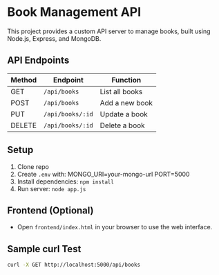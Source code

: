 # Book Management API

This project provides a custom API server to manage books, built using Node.js, Express, and MongoDB.

## API Endpoints

| Method | Endpoint | Function |
|--------|----------|----------|
| GET | `/api/books` | List all books |
| POST | `/api/books` | Add a new book |
| PUT | `/api/books/:id` | Update a book |
| DELETE | `/api/books/:id` | Delete a book |

## Setup

1. Clone repo
2. Create `.env` with:
    MONGO_URI=your-mongo-url
    PORT=5000
3. Install dependencies: `npm install`
4. Run server: `node app.js`

## Frontend (Optional)

- Open `frontend/index.html` in your browser to use the web interface.

## Sample curl Test

```bash
curl -X GET http://localhost:5000/api/books
